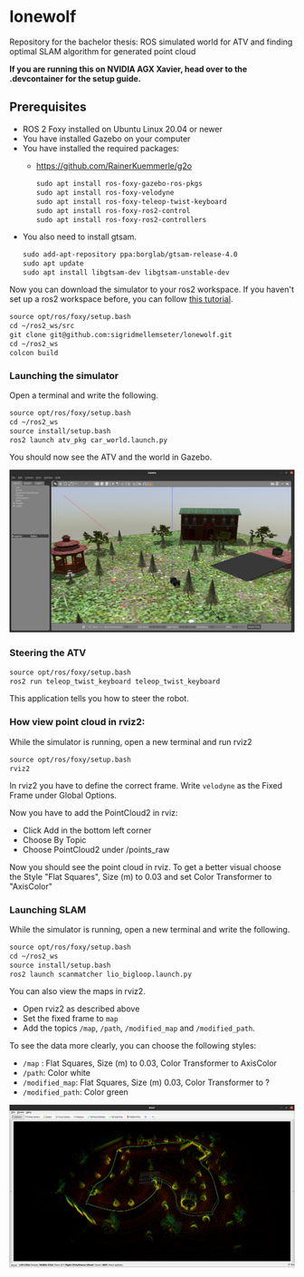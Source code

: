 # lonewolf
Repository for the bachelor thesis: ROS simulated world for ATV and finding optimal SLAM algorithm for generated point cloud

**If you are running this on NVIDIA AGX Xavier, head over to the .devcontainer for the setup guide.**

## Prerequisites
- ROS 2 Foxy installed on Ubuntu Linux 20.04 or newer
- You have installed Gazebo on your computer
- You have installed the required packages: 
  - https://github.com/RainerKuemmerle/g2o
 
    ```
    sudo apt install ros-foxy-gazebo-ros-pkgs
    sudo apt install ros-foxy-velodyne 
    sudo apt install ros-foxy-teleop-twist-keyboard
    sudo apt install ros-foxy-ros2-control
    sudo apt install ros-foxy-ros2-controllers
    ```
- You also need to install gtsam. 
  ```
  sudo add-apt-repository ppa:borglab/gtsam-release-4.0
  sudo apt update
  sudo apt install libgtsam-dev libgtsam-unstable-dev
  ```

Now you can download the simulator to your ros2 workspace. If you haven't set up a ros2 workspace before, you can follow [this tutorial](https://docs.ros.org/en/foxy/Tutorials/Workspace/Creating-A-Workspace.html).
```
source opt/ros/foxy/setup.bash
cd ~/ros2_ws/src
git clone git@github.com:sigridmellemseter/lonewolf.git
cd ~/ros2_ws
colcon build
```



### Launching the simulator
Open a terminal and write the following. 
```
source opt/ros/foxy/setup.bash
cd ~/ros2_ws
source install/setup.bash
ros2 launch atv_pkg car_world.launch.py
```
You should now see the ATV and the world in Gazebo. 

![Simulator in Gazebo](.images/gazebosim.png "Simulator")

### Steering the ATV

```
source opt/ros/foxy/setup.bash
ros2 run teleop_twist_keyboard teleop_twist_keyboard
```
This application tells you how to steer the robot. 

### How view point cloud in rviz2: 
While the simulator is running, open a new terminal and run rviz2 
```
source opt/ros/foxy/setup.bash
rviz2 
```

In rviz2 you have to define the correct frame. Write `velodyne` as the Fixed Frame under Global Options. 

Now you have to add the PointCloud2 in rviz: 
- Click Add in the bottom left corner 
- Choose By Topic 
- Choose PointCloud2 under /points_raw

Now you should see the point cloud in rviz. To get a better visual choose the Style "Flat Squares", Size (m) to 0.03 and set Color Transformer to "AxisColor"

### Launching SLAM 
While the simulator is running, open a new terminal and write the following. 
```
source opt/ros/foxy/setup.bash
cd ~/ros2_ws
source install/setup.bash
ros2 launch scanmatcher lio_bigloop.launch.py
```
You can also view the maps in rviz2. 
- Open rviz2 as described above 
- Set the fixed frame to `map` 
- Add the topics `/map`, `/path`, `/modified_map` and `/modified_path`. 
  
To see the data more clearly, you can choose the following styles: 
- `/map` : Flat Squares, Size (m) to 0.03, Color Transformer to AxisColor
- `/path`: Color white
- `/modified_map`: Flat Squares, Size (m) 0.03, Color Transformer to ? 
- `/modified_path`: Color green

![Map, path, modified map and modified path i Rviz2](.images/SLAMcorrect.png "map from point cloud and SLAM")


